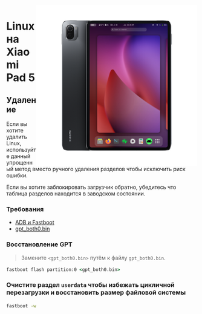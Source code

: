 ﻿<img align="right" src="../../assets/nabu.png" width="425" alt="Linux Running On A Xiaomi Pad 5">

# Linux на Xiaomi Pad 5

## Удаление

Если вы хотите удалить Linux, используйте данный упрощенный метод вместо ручного удаления разделов чтобы исключить риск ошибки.

Если вы хотите заблокировать загрузчик обратно, убедитесь что таблица разделов находится в заводском состоянии.

### Требования

- [ADB и Fastboot](https://developer.android.com/studio/releases/platform-tools)
- [gpt_both0.bin](https://timoxa0.su/share/nabu/manual/gpt_both0.bin)

### Восстановление GPT
> Замените ```<gpt_both0.bin>``` путём к файлу `gpt_both0.bin`.

```cmd
fastboot flash partition:0 <gpt_both0.bin>
```

### Очистите раздел `userdata` чтобы избежать цикличной перезагрузки и восстановить размер файловой системы
```cmd
fastboot -w
```
